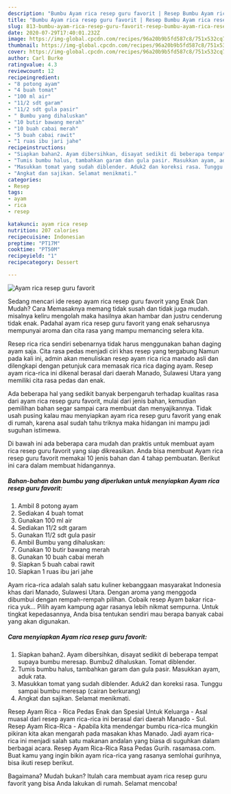 ```yaml
---
description: "Bumbu Ayam rica resep guru favorit | Resep Bumbu Ayam rica resep guru favorit Yang Enak Dan Lezat"
title: "Bumbu Ayam rica resep guru favorit | Resep Bumbu Ayam rica resep guru favorit Yang Enak Dan Lezat"
slug: 813-bumbu-ayam-rica-resep-guru-favorit-resep-bumbu-ayam-rica-resep-guru-favorit-yang-enak-dan-lezat
date: 2020-07-29T17:40:01.232Z
image: https://img-global.cpcdn.com/recipes/96a20b9b5fd587c8/751x532cq70/ayam-rica-resep-guru-favorit-foto-resep-utama.jpg
thumbnail: https://img-global.cpcdn.com/recipes/96a20b9b5fd587c8/751x532cq70/ayam-rica-resep-guru-favorit-foto-resep-utama.jpg
cover: https://img-global.cpcdn.com/recipes/96a20b9b5fd587c8/751x532cq70/ayam-rica-resep-guru-favorit-foto-resep-utama.jpg
author: Carl Burke
ratingvalue: 4.3
reviewcount: 12
recipeingredient:
- "8 potong ayam"
- "4 buah tomat"
- "100 ml air"
- "11/2 sdt garam"
- "11/2 sdt gula pasir"
- " Bumbu yang dihaluskan"
- "10 butir bawang merah"
- "10 buah cabai merah"
- "5 buah cabai rawit"
- "1 ruas ibu jari jahe"
recipeinstructions:
- "Siapkan bahan2. Ayam dibersihkan, disayat sedikit di beberapa tempat supaya bumbu meresap. Bumbu2 dihaluskan. Tomat diblender."
- "Tumis bumbu halus, tambahkan garam dan gula pasir. Masukkan ayam, aduk rata."
- "Masukkan tomat yang sudah diblender. Aduk2 dan koreksi rasa. Tunggu sampai bumbu meresap (cairan berkurang)"
- "Angkat dan sajikan. Selamat menikmati."
categories:
- Resep
tags:
- ayam
- rica
- resep

katakunci: ayam rica resep 
nutrition: 207 calories
recipecuisine: Indonesian
preptime: "PT17M"
cooktime: "PT50M"
recipeyield: "1"
recipecategory: Dessert

---
```



![Ayam rica resep guru favorit](https://img-global.cpcdn.com/recipes/96a20b9b5fd587c8/751x532cq70/ayam-rica-resep-guru-favorit-foto-resep-utama.jpg)

Sedang mencari ide resep ayam rica resep guru favorit yang Enak Dan Mudah? Cara Memasaknya memang tidak susah dan tidak juga mudah. misalnya keliru mengolah maka hasilnya akan hambar dan justru cenderung tidak enak. Padahal ayam rica resep guru favorit yang enak seharusnya mempunyai aroma dan cita rasa yang mampu memancing selera kita.

Resep rica rica sendiri sebenarnya tidak harus menggunakan bahan daging ayam saja. Cita rasa pedas menjadi ciri khas resep yang tergabung Namun pada kali ini, admin akan menuliskan resep ayam rica rica manado asli dan dilengkapi dengan petunjuk cara memasak rica rica daging ayam. Resep ayam rica-rica ini dikenal berasal dari daerah Manado, Sulawesi Utara yang memiliki cita rasa pedas dan enak.

Ada beberapa hal yang sedikit banyak berpengaruh terhadap kualitas rasa dari ayam rica resep guru favorit, mulai dari jenis bahan, kemudian pemilihan bahan segar sampai cara membuat dan menyajikannya. Tidak usah pusing kalau mau menyiapkan ayam rica resep guru favorit yang enak di rumah, karena asal sudah tahu triknya maka hidangan ini mampu jadi suguhan istimewa.


Di bawah ini ada beberapa cara mudah dan praktis untuk membuat ayam rica resep guru favorit yang siap dikreasikan. Anda bisa membuat Ayam rica resep guru favorit memakai 10 jenis bahan dan 4 tahap pembuatan. Berikut ini cara dalam membuat hidangannya.

<!--inarticleads1-->

##### Bahan-bahan dan bumbu yang diperlukan untuk menyiapkan Ayam rica resep guru favorit:

1. Ambil 8 potong ayam
1. Sediakan 4 buah tomat
1. Gunakan 100 ml air
1. Sediakan 11/2 sdt garam
1. Gunakan 11/2 sdt gula pasir
1. Ambil  Bumbu yang dihaluskan:
1. Gunakan 10 butir bawang merah
1. Gunakan 10 buah cabai merah
1. Siapkan 5 buah cabai rawit
1. Siapkan 1 ruas ibu jari jahe


Ayam rica-rica adalah salah satu kuliner kebanggaan masyarakat Indonesia khas dari Manado, Sulawesi Utara. Dengan aroma yang menggoda dibumbui dengan rempah-rempah pilihan. Cobaik resep Ayam bakar rica-rica yuk… Pilih ayam kampung agar rasanya lebih nikmat sempurna. Untuk tingkat kepedasannya, Anda bisa tentukan sendiri mau berapa banyak cabai yang akan digunakan. 

<!--inarticleads2-->

##### Cara menyiapkan Ayam rica resep guru favorit:

1. Siapkan bahan2. Ayam dibersihkan, disayat sedikit di beberapa tempat supaya bumbu meresap. Bumbu2 dihaluskan. Tomat diblender.
1. Tumis bumbu halus, tambahkan garam dan gula pasir. Masukkan ayam, aduk rata.
1. Masukkan tomat yang sudah diblender. Aduk2 dan koreksi rasa. Tunggu sampai bumbu meresap (cairan berkurang)
1. Angkat dan sajikan. Selamat menikmati.


Resep Ayam Rica - Rica Pedas Enak dan Spesial Untuk Keluarga - Asal muasal dari resep ayam rica-rica ini berasal dari daerah Manado - Sul. Resep Ayam Rica-Rica - Apabila kita mendengar bumbu rica-rica mungkin pikiran kita akan mengarah pada masakan khas Manado. Jadi ayam rica-rica ini menjadi salah satu makanan andalan yang biasa di suguhkan dalam berbagai acara. Resep Ayam Rica-Rica Rasa Pedas Gurih. rasamasa.com. Buat kamu yang ingin bikin ayam rica-rica yang rasanya semlohai gurihnya, bisa ikuti resep berikut. 

Bagaimana? Mudah bukan? Itulah cara membuat ayam rica resep guru favorit yang bisa Anda lakukan di rumah. Selamat mencoba!
